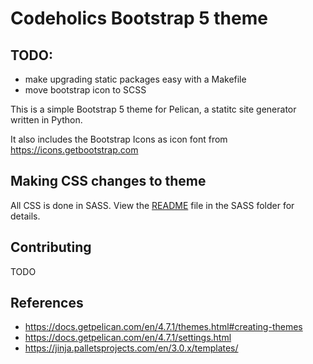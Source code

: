 # Codeholics Bootstrap 5 theme
## TODO:
* make upgrading static packages easy with a Makefile
* move bootstrap icon to SCSS

This is a simple Bootstrap 5 theme for Pelican, 
a statitc site generator written in Python.

It also includes the Bootstrap Icons as icon font from
<https://icons.getbootstrap.com>

## Making CSS changes to theme

All CSS is done in SASS. View the [README]() file in the SASS folder for details.

## Contributing
TODO

## References

- <https://docs.getpelican.com/en/4.7.1/themes.html#creating-themes>
- <https://docs.getpelican.com/en/4.7.1/settings.html>
- <https://jinja.palletsprojects.com/en/3.0.x/templates/>
